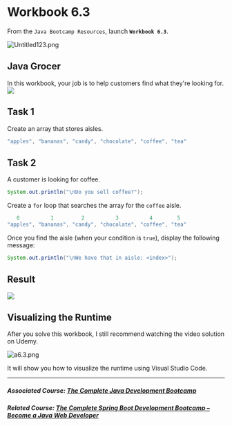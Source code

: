 # Workbook 6.3

From the `Java Bootcamp Resources`, launch **`Workbook 6.3`**.

![Untitled123.png](https://firebasestorage.googleapis.com/v0/b/learnthepart-75aed.appspot.com/o/images%2F466a5f7e-9678-4269-82cf-6de5dc9e41dc?alt=media&token=7f5bf93b-0a1b-42fa-9172-8ce4d05a614c)

## Java Grocer

In this workbook, your job is to help customers find what they're looking for.
![](https://firebasestorage.googleapis.com/v0/b/learnthepart-75aed.appspot.com/o/images%2F73829c07-9443-41f4-a40f-db62e32d0450?alt=media&token=ab310c18-10a1-45c1-bd07-1e6ce490f964)

## Task 1

Create an array that stores aisles.
```java
"apples", "bananas", "candy", "chocolate", "coffee", "tea"
```

## Task 2

A customer is looking for coffee.
```java
System.out.println("\nDo you sell coffee?");
```
 
Create a `for` loop that searches the array for the `coffee` aisle.

```java
   0          1         2          3          4        5
"apples", "bananas", "candy", "chocolate", "coffee", "tea"
```
Once you find the aisle (when your condition is `true`), display the following message:

```java
System.out.println("\nWe have that in aisle: <index>");
```
## Result

![](https://firebasestorage.googleapis.com/v0/b/learnthepart-75aed.appspot.com/o/images%2F73829c07-9443-41f4-a40f-db62e32d0450?alt=media&token=ab310c18-10a1-45c1-bd07-1e6ce490f964)

## Visualizing the Runtime

After you solve this workbook, I still recommend watching the video solution on Udemy.

![a6.3.png](https://firebasestorage.googleapis.com/v0/b/learnthepart-75aed.appspot.com/o/images%2F56a04b27-0737-4369-8b37-bcbad8cedc7d?alt=media&token=a268b21f-577e-4e25-814c-9883389e5472)

It will show you how to visualize the runtime using Visual Studio Code.

----------

##### Associated Course: [The Complete Java Development Bootcamp](https://udemy-redirect-app.herokuapp.com/java)
##### Related Course: [The Complete Spring Boot Development Bootcamp – Become a Java Web Developer](https://udemy-redirect-app.herokuapp.com/spring)